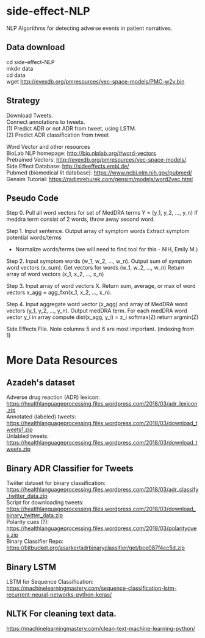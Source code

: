 # side-effect-NLP
NLP Algorithms for detecting adverse events in patient narratives.

## Data download
cd side-effect-NLP  
mkdir data  
cd data  
wget http://evexdb.org/pmresources/vec-space-models/PMC-w2v.bin  

## Strategy
Download Tweets.  
Connect annotations to tweets.  
(1) Predict ADR or not ADR from tweet, using LSTM.  
(2) Predict ADR classification from tweet  

Word Vector and other resources  
BioLab NLP homepage: http://bio.nlplab.org/#word-vectors  
Pretrained Vectors: http://evexdb.org/pmresources/vec-space-models/  
Side Effect Database: http://sideeffects.embl.de/  
Pubmed (biomedical lit database): https://www.ncbi.nlm.nih.gov/pubmed/  
Gensim Tutorial: https://radimrehurek.com/gensim/models/word2vec.html  

## Pseudo Code

Step 0.
Pull all word vectors for set of MedDRA terms Y = (y_1, y_2, …, y_n)
If meddra term consist of 2 words, throw away second word.

Step 1. Input sentence. Output array of symptom words
Extract symptom potential words/terms
- Normalize words/terms (we will need to find tool for this - NIH, Emily M.)

Step 2. Input symptom words (w_1, w_2, …, w_n).  Output sum of symptom word vectors (x_sum).
Get vectors for words (w_1, w_2, …, w_n)
Return array of word vectors (x_1, x_2, …, x_n)

Step 3.  Input array of word vectors X.  Return sum, average, or max of word vectors x_agg = agg_fxn(x_1, x_2, …, x_n).


Step 4. Input aggregate word vector (x_agg) and array of MedDRA word vectors (y_1, y_2, …, y_n).  Output medDRA term.
For each medDRA word vector y_i in array
compute dist(x_agg, y_i) = z_i
softmax(Z)
return argmin(Z)

Side Effects File.
Note columns 5 and 6 are most important. (indexing from 1)


# More Data Resources
## Azadeh's dataset
Adverse drug reaction (ADR) lexicon: https://healthlanguageprocessing.files.wordpress.com/2018/03/adr_lexicon.zip    
Annotated (labeled) tweets: https://healthlanguageprocessing.files.wordpress.com/2018/03/download_tweets1.zip  
Unlabled tweets: https://healthlanguageprocessing.files.wordpress.com/2018/03/download_tweets.zip  

## Binary ADR Classifier for Tweets
Twiiter dataset for binary classification: https://healthlanguageprocessing.files.wordpress.com/2018/03/adr_classify_twitter_data.zip  
Script for downloading tweets: https://healthlanguageprocessing.files.wordpress.com/2018/03/download_binary_twitter_data.zip  
Polarity cues (?): https://healthlanguageprocessing.files.wordpress.com/2018/03/polaritycues.zip  
Binary Classifier Repo: https://bitbucket.org/asarker/adrbinaryclassifier/get/bce087f4cc5d.zip  

## Binary LSTM
LSTM for Sequence Classification: https://machinelearningmastery.com/sequence-classification-lstm-recurrent-neural-networks-python-keras/

## NLTK For cleaning text data.
https://machinelearningmastery.com/clean-text-machine-learning-python/
